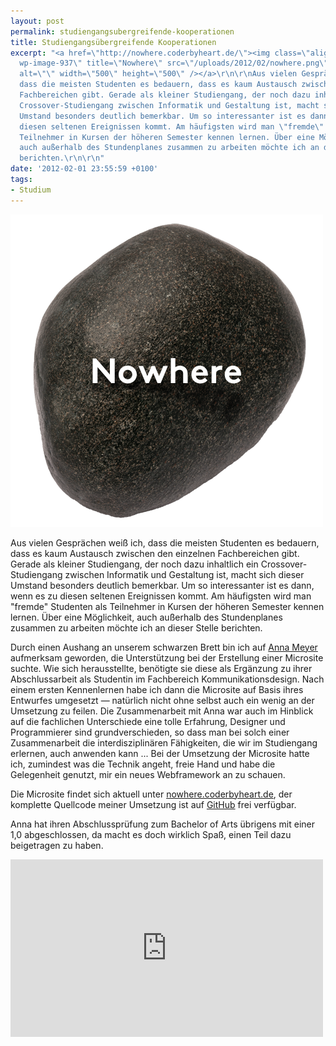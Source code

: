 ```yaml
---
layout: post
permalink: studiengangsubergreifende-kooperationen
title: Studiengangsübergreifende Kooperationen
excerpt: "<a href=\"http://nowhere.coderbyheart.de/\"><img class=\"alignright size-full
  wp-image-937\" title=\"Nowhere\" src=\"/uploads/2012/02/nowhere.png\"
  alt=\"\" width=\"500\" height=\"500\" /></a>\r\n\r\nAus vielen Gesprächen weiß ich,
  dass die meisten Studenten es bedauern, dass es kaum Austausch zwischen den einzelnen
  Fachbereichen gibt. Gerade als kleiner Studiengang, der noch dazu inhaltlich ein
  Crossover-Studiengang zwischen Informatik und Gestaltung ist, macht sich dieser
  Umstand besonders deutlich bemerkbar. Um so interessanter ist es dann, wenn es zu
  diesen seltenen Ereignissen kommt. Am häufigsten wird man \"fremde\" Studenten als
  Teilnehmer in Kursen der höheren Semester kennen lernen. Über eine Möglichkeit,
  auch außerhalb des Stundenplanes zusammen zu arbeiten möchte ich an dieser Stelle
  berichten.\r\n\r\n"
date: '2012-02-01 23:55:59 +0100'
tags:
- Studium
---
```

<p><a href="http://nowhere.coderbyheart.de/"><img class="alignright size-full wp-image-937" title="Nowhere" src="/uploads/2012/02/nowhere.png" alt="" width="500" height="500" /></a></p>
<p>Aus vielen Gesprächen weiß ich, dass die meisten Studenten es bedauern, dass es kaum Austausch zwischen den einzelnen Fachbereichen gibt. Gerade als kleiner Studiengang, der noch dazu inhaltlich ein Crossover-Studiengang zwischen Informatik und Gestaltung ist, macht sich dieser Umstand besonders deutlich bemerkbar. Um so interessanter ist es dann, wenn es zu diesen seltenen Ereignissen kommt. Am häufigsten wird man "fremde" Studenten als Teilnehmer in Kursen der höheren Semester kennen lernen. Über eine Möglichkeit, auch außerhalb des Stundenplanes zusammen zu arbeiten möchte ich an dieser Stelle berichten.</p>
<p><a id="more"></a><a id="more-911"></a></p>
<p>Durch einen Aushang an unserem schwarzen Brett bin ich auf <a href="http://sayhellotoanna.com/">Anna Meyer</a> aufmerksam geworden, die Unterstützung bei der Erstellung einer Microsite suchte. Wie sich herausstellte, benötigte sie diese als Ergänzung zu ihrer Abschlussarbeit als Studentin im Fachbereich Kommunikationsdesign. Nach einem ersten Kennenlernen habe ich dann die Microsite auf Basis ihres Entwurfes umgesetzt — natürlich nicht ohne selbst auch ein wenig an der Umsetzung zu feilen. Die Zusammenarbeit mit Anna war auch im Hinblick auf die fachlichen Unterschiede eine tolle Erfahrung, Designer und Programmierer sind grundverschieden, so dass man bei solch einer Zusammenarbeit die interdisziplinären Fähigkeiten, die wir im Studiengang erlernen, auch anwenden kann ... Bei der Umsetzung der Microsite hatte ich, zumindest was die Technik angeht, freie Hand und habe die Gelegenheit genutzt, mir ein neues Webframework an zu schauen.</p>
<p>Die Microsite findet sich aktuell unter <a href="http://nowhere.coderbyheart.de/">nowhere.coderbyheart.de</a>, der komplette Quellcode meiner Umsetzung ist auf <a href="http://github.com/tacker/nowhere">GitHub</a> frei verfügbar.</p>
<p>Anna hat ihren Abschlussprüfung zum Bachelor of Arts übrigens mit einer 1,0 abgeschlossen, da macht es doch wirklich Spaß, einen Teil dazu beigetragen zu haben.</p>
<p><iframe width="500" height="284" src="http://www.youtube.com/embed/-o9msYqxZEI?rel=0" frameborder="0" allowfullscreen></iframe></p>
